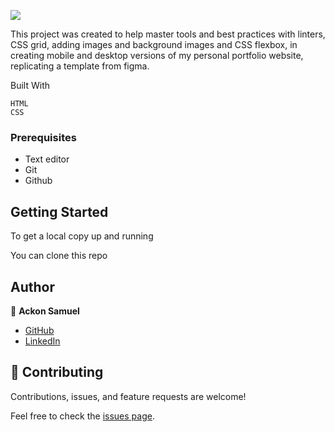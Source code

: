 ![](https://img.shields.io/badge/Microverse-blueviolet)

This project was created to help master tools and best practices with linters, CSS grid, adding images and background images and CSS flexbox, in creating mobile and desktop versions of my personal portfolio website, replicating a template from figma.



Built With

    HTML
    CSS
### Prerequisites

- Text editor
- Git
- Github

## Getting Started

To get a local copy up and running

  You can clone this repo
  
  
## Author

👤 **Ackon Samuel**

- [GitHub](https://github.com/AckonSamuel)
- [LinkedIn](https://www.linkedin.com/in/samuel-ackon-882717190/)

    
## 🤝 Contributing

Contributions, issues, and feature requests are welcome!

Feel free to check the [issues page](.../).
